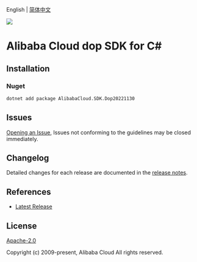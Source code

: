 English | [简体中文](README-CN.md)

![](https://aliyunsdk-pages.alicdn.com/icons/AlibabaCloud.svg)

# Alibaba Cloud dop SDK for C#

## Installation

### Nuget

```bash
dotnet add package AlibabaCloud.SDK.Dop20221130
```

## Issues

[Opening an Issue](https://github.com/aliyun/alibabacloud-csharp-sdk/issues/new), Issues not conforming to the guidelines may be closed immediately.

## Changelog

Detailed changes for each release are documented in the [release notes](./ChangeLog.md).

## References

* [Latest Release](https://github.com/aliyun/alibabacloud-csharp-sdk/)

## License

[Apache-2.0](http://www.apache.org/licenses/LICENSE-2.0)

Copyright (c) 2009-present, Alibaba Cloud All rights reserved.
